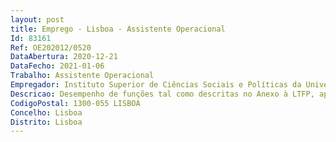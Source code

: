```yaml
--- 
layout: post
title: Emprego - Lisboa - Assistente Operacional
Id: 83161
Ref: OE202012/0520
DataAbertura: 2020-12-21
DataFecho: 2021-01-06
Trabalho: Assistente Operacional
Empregador: Instituto Superior de Ciências Sociais e Políticas da Universidade de Lisboa
Descricao: Desempenho de funções tal como descritas no Anexo à LTFP, aprovada pela Lei n.º 35 2014, de 20 de junho, para o qual remete o n.º 2 do artigo 88.º da mesma Lei, tendo como funções específicas  a) Executar as atividades de apoio às aulas e respetivo acompanhamento de docentes e alunos nas instalações do Instituto b) Assegurar o cumprimento de horários e avisar os alunos de qualquer alteração de salas ou ausência do professor c) Acompanhar a receção de pessoas no ISCSP, promovendo o seu encaminhamento d) Fazer entregas, de expediente, nos correios, na Reitoria e em outros organismos sempre que solicitado e) Permitir o acesso às salas de aula e apoiar, em tudo o que for necessário, os docentes e alunos para que as aulas ocorram dentro da regularidade instituída f) Disponibilizar os bens necessários à lecionação, designadamente, comandos remotos, apagadores, marcadores, giz e folhas de prova g) Alertar, superiormente, para situações anómalas ao funcionamento do Instituto, nomeadamente, situações de sujidade, desarrumação e má utilização de espaços e equipamentos h) Garantir as condições de higienização das salas, nas mudanças de aula i) Garantir o cumprimento de todas as regras instituídas pelos órgãos competentes, no que concerne às medidas de prevenção e mitigação da COVID 19, nas instalações do ISCSP.
CodigoPostal: 1300-055 LISBOA
Concelho: Lisboa
Distrito: Lisboa
--- 
```

